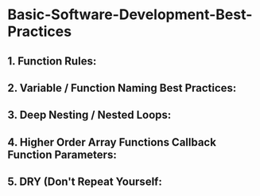 # Basic-Software-Development-Best-Practices

## 1. Function Rules:
## 2. Variable / Function Naming Best Practices:
## 3. Deep Nesting / Nested Loops:
## 4. Higher Order Array Functions Callback Function Parameters:
## 5. DRY (Don't Repeat Yourself:
